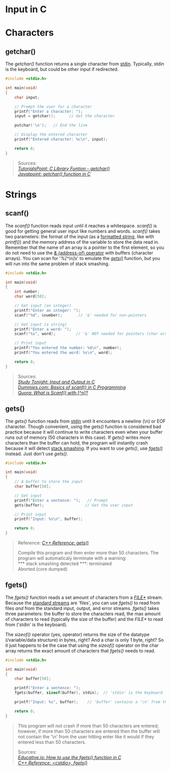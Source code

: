 # Input in C

# Characters

## getchar()
The _getchar()_ function returns a single character from [stdin](https://en.wikipedia.org/wiki/Standard_streams#Standard_input_(stdin)). Typically, stdin is the keyboard,
but could be other input if redirected.
```C
#include <stdio.h>

int main(void)
{
    char input;

    // Prompt the user for a character
    printf("Enter a character: ");
    input = getchar();      // Get the character

    putchar('\n');   // End the line

    // Display the entered character
    printf("Entered character: %c\n", input);

    return 0;
}
```
> Sources: <br />
> [_TutorialsPoint: C Library Funtion - getchar()_](https://www.tutorialspoint.com/c_standard_library/c_function_getchar.htm) <br />
> [_Javatpoint: getchar() function in C_](https://www.javatpoint.com/getchar-function-in-c) <br />

# Strings

## scanf()
The _scanf()_ function reads input until it reaches a whitespace. _scanf()_ is good for getting general user input like numbers and words. _scanf()_ takes two parameters:
the format of the input (as a [formatted string](https://github.com/EthanC2/Notes-and-Writeups/blob/main/C/Input%20and%20Output/Formatting%20Input%20and%20Output.md), like with _printf()_) and the memory address of the variable to store the data read in. Remember that the name of an array is a pointer to the first element, so you do not need to
use the [_&_ (address-of) operator](https://www.educba.com/address-operator-in-c/) with buffers (character arrays). You can scan for '_%\[^\\n\]s_' to emulate the
[_gets()_](https://github.com/EthanC2/Notes-and-Writeups/blob/main/C/Input%20and%20Output/Input.md#gets) function, but you will run into the same problem of stack smashing.
```C
#include <stdio.h>

int main(void)
{
    int number;
    char word[50];

    // Get input (an integer)
    printf("Enter an integer: ");
    scanf("%d", &number);       // '&' needed for non-pointers

    // Get input (a string)
    printf("Enter a word: ");
    scanf("%s", word);         // '&' NOT needed for pointers (char arrays)

    // Print input
    printf("You entered the number: %d\n", number);
    printf("You entered the word: %s\n", word);

    return 0;
}
```
> Sources: <br />
> [_Study Tonight: Input and Output in C_](https://www.studytonight.com/c/c-input-output-function.php) <br />
> [_Dummies.com: Basics of scanf() in C Programming_](https://www.dummies.com/programming/c/basics-of-the-scanf-function-in-c-programming/) <br />
> [_Quora: What is Scanf()_ with \[^n\]?](https://www.quora.com/What-is-scanf-n) <br />

## gets()
The _gets()_ function reads from [stdin](https://en.wikipedia.org/wiki/Standard_streams#Standard_input_(stdin)) until it encounters a newline (\n) or EOF character.
Though convenient, using the _gets()_ function is considered bad practice because it will continue to write characters even when your buffer runs out of memory 
(50 characters in this case). If _gets()_ writes more characters than the buffer can hold, the program will instantly crash because it will detect 
[stack smashing](https://stackoverflow.com/questions/40416516/what-is-stack-smashing-c). If you want to use _gets()_, use [_fgets()_](https://github.com/EthanC2/Notes-and-Writeups/blob/main/C/Input%20and%20Output/Input.md#fgets) instead. Just don't use _gets()_.
```C
#include <stdio.h>

int main(void)
{
    // A buffer to store the input
    char buffer[50];

    // Get input
    printf("Enter a sentence: ");   // Prompt
    gets(buffer);                  // Get the user input

    // Print input
    printf("Input: %s\n", buffer);

    return 0;
}
```
> Reference: [_C++ Reference: gets()_](https://www.cplusplus.com/reference/cstdio/gets/) <br />
> 
> Compile this program and then enter more than 50 characters. The program will automaticaly terminate with a warning: <br /> 
> \*\*\* stack smashing detected \*\*\*: terminated <br />
> Aborted (core dumped) <br />

## fgets()
The _fgets()_ function reads a set amount of characters from a [_FILE*_](https://www.geeksforgeeks.org/data-type-file-c/) stream. Because the [standard streams](https://www.gnu.org/software/libc/manual/html_node/Standard-Streams.html) are 'files', you can use _fgets()_ to read from files _and_ from the standard input, output, and error streams. _fgets()_ takes three parameters: the buffer to store the characters read, the max amount of characters to read (typically the size of the buffer) and the 
_FILE*_ to read from ('stdin' is the keyboard).

The _sizeof()_ operator (yes, operator) returns the size of the datatype (/variable/data structure) in bytes, right? And a char is only 1 byte, right? So it just happens
to be the case that using the _sizeof()_ operator on the char array returns the exact amount of characters that _fgets()_ needs to read.
```C
#include <stdio.h>

int main(void)
{
    char buffer[50];

    printf("Enter a sentence: ");
    fgets(buffer, sizeof(buffer), stdin);  // 'stdin' is the keyboard

    printf("Input: %s", buffer);    // 'buffer' contains a '\n' from the user hitting enter

    return 0;
}
```
> This program will not crash if more than 50 characters are entered; however, if more than 50 characters are entered then the buffer will not contain the '\n' from
> the user hitting enter like it would if they entered less than 50 characters. <br />
>
> Sources: <br />
> [_Educative.io: How to use the fgets() function in C_](https://www.educative.io/edpresso/how-to-use-the-fgets-function-in-c) <br />
> [_C++ Reference: \<cstdio\>, fgets()_](https://www.cplusplus.com/reference/cstdio/fgets/) <br />

